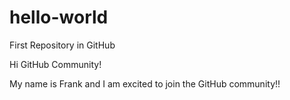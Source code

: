 # hello-world
First Repository in GitHub

Hi GitHub Community!

My name is Frank and I am excited to join the GitHub community!!
